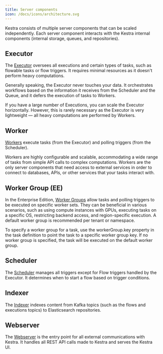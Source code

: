 ```yaml
---
title: Server components
icon: /docs/icons/architecture.svg
---
```



Kestra consists of multiple server components that can be scaled independently.
Each server component interacts with the Kestra internal components (internal storage, queues, and repositories).

## Executor

The [Executor](../03.concepts/executor.md) oversees all executions and certain types of tasks, such as flowable tasks or flow triggers. It requires minimal resources as it doesn't perform heavy computations.

Generally speaking, the Executor never touches your data. It orchestrates workflows based on the information it receives from the Scheduler and the Queue, and it defers the execution of tasks to Workers.

If you have a large number of Executions, you can scale the Executor horizontally. However, this is rarely necessary as the Executor is very lightweight — all heavy computations are performed by Workers.

## Worker

[Workers](../03.concepts/worker.md) execute tasks (from the Executor) and polling triggers (from the Scheduler).

Workers are highly configurable and scalable, accommodating a wide range of tasks from simple API calls to complex computations. Workers are the only server components that need access to external services in order to connect to databases, APIs, or other services that your tasks interact with.

## Worker Group (EE)

In the Enterprise Edition, [Worker Groups](../03.concepts/worker-group.md) allow tasks and polling triggers to be executed on specific worker sets. They can be beneficial in various scenarios, such as using compute instances with GPUs, executing tasks on a specific OS, restricting backend access, and region-specific execution. A default worker group is recommended per tenant or namespace.

To specify a worker group for a task, use the workerGroup.key property in the task definition to point the task to a specific worker group key. If no worker group is specified, the task will be executed on the default worker group.


## Scheduler

The [Scheduler](../03.concepts/scheduler.md) manages all triggers except for Flow triggers handled by the Executor. It determines when to start a flow based on trigger conditions.

## Indexer

The [Indexer](../03.concepts/indexer.md) indexes content from Kafka topics (such as the flows and executions topics) to Elasticsearch repositories.


## Webserver

The [Webserver](../03.concepts/webserver.md) is the entry point for all external communications with Kestra. It handles all REST API calls made to Kestra and serves the Kestra UI.
